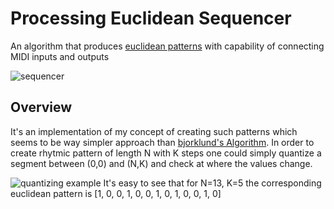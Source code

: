 # Processing Euclidean Sequencer
An algorithm that produces [euclidean patterns](http://cgm.cs.mcgill.ca/~godfried/publications/banff.pdf) with capability of connecting MIDI inputs and outputs

![sequencer](https://i.imgur.com/LKizpDt.png)

## Overview
It's an implementation of my concept of creating such patterns which seems to be way simpler approach than [bjorklund's Algorithm](https://github.com/brianhouse/bjorklund). In order to create rhytmic pattern of length N with K steps one could simply quantize a segment between (0,0) and (N,K) and check at where the values change.

![quantizing example](https://i.imgur.com/80rE6MC.png)
It's easy to see that for N=13, K=5 the corresponding euclidean pattern is [1, 0, 0, 1, 0, 0, 1, 0, 1, 0, 0, 1, 0]
